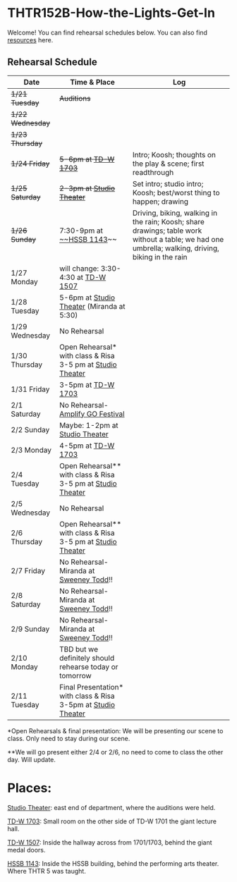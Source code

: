 # THTR152B-How-the-Lights-Get-In

Welcome! You can find rehearsal schedules below. You can also find [resources](Resources/Resources.md) here.


## Rehearsal Schedule

| Date           | Time & Place  |     Log         |
|----------------|---------------|-----------------|
|~~1/21 Tuesday~~|~~Auditions~~  |                 |
|~~1/22 Wednesday~~|             |                 |
|~~1/23 Thursday~~|              |                 |
|~~1/24 Friday~~ |~~5-6pm at [TD-W 1703][TD-W 1703]~~| Intro; Koosh; thoughts on the play & scene; first readthrough |       
|~~1/25 Saturday~~|~~2-3pm at [Studio Theater][Studio Theater]~~| Set intro; studio intro; Koosh; best/worst thing to happen; drawing |
|~~1/26 Sunday~~| 7:30-9pm at [~~HSSB 1143][HSSB 1143]~~| Driving, biking, walking in the rain; Koosh; share drawings; table work without a table; we had one umbrella; walking, driving, biking in the rain |
| 1/27 Monday    | will change: 3:30-4:30 at [TD-W 1507][TD-W 1507] |  |
| 1/28 Tuesday   | 5-6pm at [Studio Theater][Studio Theater] (Miranda at 5:30) | |
| 1/29 Wednesday | No Rehearsal | |
| 1/30 Thursday  | Open Rehearsal* with class & Risa 3-5 pm at [Studio Theater][Studio Theater]| |
| 1/31 Friday    | 3-5pm at [TD-W 1703][TD-W 1703] | |
| 2/1 Saturday   | No Rehearsal-[Amplify GO Festival][Amplify Go Festival] |
| 2/2 Sunday     | Maybe: 1-2pm at [Studio Theater][Studio Theater] | |
| 2/3 Monday     | 4-5pm at [TD-W 1703][TD-W 1703] | |
| 2/4 Tuesday    | Open Rehearsal** with class & Risa 3-5 pm at [Studio Theater][Studio Theater]| |
| 2/5 Wednesday  | No Rehearsal | |
| 2/6 Thursday   | Open Rehearsal** with class & Risa 3-5 pm at [Studio Theater][Studio Theater] | |
| 2/7 Friday     | No Rehearsal-Miranda at [Sweeney Todd][Sweeney Todd]!! | |
| 2/8 Saturday   | No Rehearsal-Miranda at [Sweeney Todd][Sweeney Todd]!! | |
| 2/9 Sunday     | No Rehearsal-Miranda at [Sweeney Todd][Sweeney Todd]!! | |
| 2/10 Monday    | TBD but we definitely should rehearse today or tomorrow | |
| 2/11 Tuesday   | Final Presentation* with class & Risa 3-5pm at [Studio Theater][Studio Theater]| |


*Open Rehearsals & final presentation: We will be presenting our scene to class. Only need to stay during our scene.

**We will go present either 2/4 or 2/6, no need to come to class the other day. Will update.

# Places:
[Studio Theater][Studio Theater]: east end of department, where the auditions were held.

[TD-W 1703][TD-W 1703]: Small room on the other side of TD-W 1701 the giant lecture hall.

[TD-W 1507][TD-W 1507]: Inside the hallway across from 1701/1703, behind the giant medal doors.

[HSSB 1143][HSSB 1143]: Inside the HSSB building, behind the performing arts theater. Where THTR 5 was taught.

[Studio Theater]: https://maps.app.goo.gl/9ysWA1NwAuz8w3iJ6
[TD-W 1703]: https://www.google.com/maps/place/34%C2%B024'46.3%22N+119%C2%B051'05.2%22W/@34.4127426,-119.8515302,57m/data=!3m1!1e3!4m4!3m3!8m2!3d34.412853!4d-119.851437?entry=ttu&g_ep=EgoyMDI1MDEyMC4wIKXMDSoASAFQAw%3D%3D
[TD-W 1507]: https://www.google.com/maps/place/34%C2%B024'44.9%22N+119%C2%B051'06.3%22W/@34.4123736,-119.8517677,81m/data=!3m1!1e3!4m4!3m3!8m2!3d34.412467!4d-119.851762?entry=ttu&g_ep=EgoyMDI1MDEyMC4wIKXMDSoASAFQAw%3D%3D
[HSSB 1143]: https://maps.app.goo.gl/chgVj2j5VaCt3Pwy8
[Sweeney Todd]: https://www.instagram.com/p/DE_BbOey8Ld/?utm_source=ig_web_copy_link&igsh=MzRlODBiNWFlZA==
[Amplify Go Festival]: https://www.instagram.com/p/DFN6BAES21s/?utm_source=ig_web_copy_link&igsh=MzRlODBiNWFlZA==

